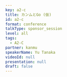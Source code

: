 ```yaml
---
key: a2-c
title: カンムとGo (仮)
id: a2-c
format: conference
talkType: sponsor_session
level: all
tags:
  - A2-C
partner: kanmu
speakerName: Yu Tanaka
videoId: null
presentation: null
draft: false
---
```

